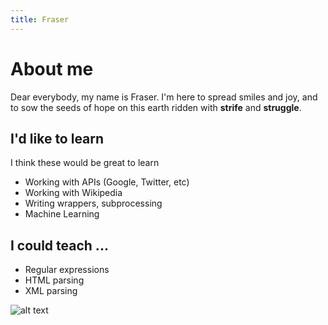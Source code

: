 ```yaml
---
title: Fraser
---
```


About me
===========

Dear everybody, my name is Fraser. I'm here to spread smiles and joy, and to sow the seeds of hope on this earth ridden with **strife** and **struggle**.

I'd like to learn
--------------------

I think these would be great to learn

* Working with APIs (Google, Twitter, etc)
* Working with Wikipedia
* Writing wrappers, subprocessing
* Machine Learning

I could teach ...
--------------------

* Regular expressions
* HTML parsing
* XML parsing

![alt text](http://files.gamebanana.com/img/ico/sprays/54f2862be0933.png "Fraser is cool")